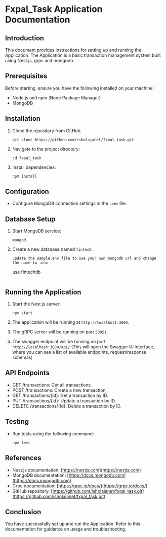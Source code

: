 # Fxpal_Task Application Documentation

## Introduction
This document provides instructions for setting up and running the Application. The Application is a basic transaction management system built using Nest.js, grpc and mongodb.

## Prerequisites
Before starting, ensure you have the following installed on your machine:
- Node.js and npm (Node Package Manager)
- MongoDB

## Installation
1. Clone the repository from GitHub:
   ```
   git clone https://github.com/isholajanet/fxpal_task.git
   ```
2. Navigate to the project directory:
   ```
   cd fxpal_task
   ```
3. Install dependencies:
   ```
   npm install
   ```

## Configuration
- Configure MongoDB connection settings in the `.env` file.


## Database Setup
1. Start MongoDB service:
   ```
   mongod
   ```
2. Create a new database named `fintech`:
   ```
   update the sample.env file to use your own mongodb url and change the name to .env
   ```
   use fintechdb
   ```

## Running the Application
1. Start the Nest.js server:
   ```
   npm start
   ```

2. The application will be running at `http://localhost:3000`.

3. The gRPC server will be running on port `50051`.

4. The swagger endpoint will be running on port `http://localhost:3000/api/` (This will open the Swagger UI interface, where you can see a list of available endpoints, request/response schemas)

## API Endpoints
- GET /transactions: Get all transactions.
- POST /transactions: Create a new transaction.
- GET /transactions/{id}: Get a transaction by ID.
- PUT /transactions/{id}: Update a transaction by ID.
- DELETE /transactions/{id}: Delete a transaction by ID.

## Testing
- Run tests using the following command:
  ```
  npm test
  ```



## References
- Nest.js documentation: [https://nestjs.com](https://nestjs.com)
- MongoDB documentation: [https://docs.mongodb.com](https://docs.mongodb.com)
- Grpc documentation: [https://grpc.io/docs/](https://grpc.io/docs/)
- GitHub repository: [https://github.com/isholajanet/fxpal_task.git](https://github.com/isholajanet/fxpal_task.git)

## Conclusion
You have successfully set up and run the Application. Refer to this documentation for guidance on usage and troubleshooting.
